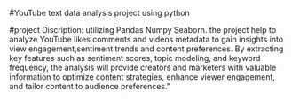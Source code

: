 #YouTube text data analysis project using python

#project Discription:
utilizing Pandas Numpy Seaborn. the project help to analyze YouTube likes comments and videos metadata to gain insights into view engagement,sentiment trends and content preferences. By extracting key features such as sentiment scores, topic modeling, and keyword frequency, the analysis will provide creators and marketers with valuable information to optimize content strategies, enhance viewer engagement, and tailor content to audience preferences."
